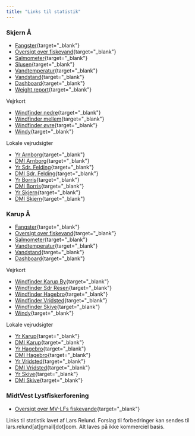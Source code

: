 ```yaml
---
title: "Links til statistik"
---
```


<style>
#header {
    display: none;
}
</style>

### Skjern Å

  * [Fangster](skjern/skjern-catch.html){target="_blank"}
  * [Oversigt over fiskevand](skjern/skjern-kort.html){target="_blank"}
  * [Salmometer](skjern/skjern-salmometer.html){target="_blank"}
  * [Slusen](skjern/skjern-lock-flow.html){target="_blank"}
  * [Vandtemperatur](skjern/skjern-watertemp.html){target="_blank"}
  * [Vandstand](skjern/skjern-waterlevel.html){target="_blank"}
  * [Dashboard](https://relund.shinyapps.io/skjern){target="_blank"}
  * [Weight report](skjern/skjern-weight.html){target="_blank"}
  
Vejrkort

* [Windfinder nedre](https://www.windfinder.com/#13/55.9251/8.4928/sfc){target="_blank"}
* [Windfinder mellem](https://www.windfinder.com/#13/55.9376/8.6507/sfc){target="_blank"}
* [Windfinder øvre](https://www.windfinder.com/#13/55.9652/8.8720/sfc){target="_blank"}
* [Windy](https://www.windy.com/55.959/8.645?55.925,8.545,13){target="_blank"}

Lokale vejrudsigter

* [Yr Arnborg](https://www.yr.no/nb/v%C3%A6rvarsel/daglig-tabell/2-2624623/Danmark/Region%20Midtjylland/Herning/Arnborg){target="_blank"}
* [DMI Arnborg](https://www.dmi.dk/lokation/show/DK/2624622/Arnborg/){target="_blank"}
* [Yr Sdr. Felding](https://www.yr.no/nb/v%C3%A6rvarsel/graf/2-11711557/Danmark/Region%20Midtjylland/Sonder%20Felding){target="_blank"}
* [DMI Sdr. Felding](https://www.dmi.dk/lokation/show/DK/2613064/S%C3%B8nder_Felding/){target="_blank"}
* [Yr Borris](https://www.yr.no/nb/v%C3%A6rvarsel/graf/2-2623640/Danmark/Region%20Midtjylland/Ringk%C3%B8bing-Skjern/Borris){target="_blank"}
* [DMI Borris](https://www.dmi.dk/lokation/show/DK/2623640/Borris/){target="_blank"}
* [Yr Skjern](https://www.yr.no/nb/v%C3%A6rvarsel/graf/2-2613715/Danmark/Region%20Midtjylland/Ringk%C3%B8bing-Skjern/Skjern){target="_blank"}
* [DMI Skjern](https://www.dmi.dk/lokation/show/DK/2613715/Skjern/){target="_blank"}
  
  
  
### Karup Å

  * [Fangster](karup/karup-catch.html){target="_blank"}
  * [Oversigt over fiskevand](karup/karup-kort.html){target="_blank"}
  * [Salmometer](karup/karup-salmometer.html){target="_blank"}
  * [Vandtemperatur](karup/karup-watertemp.html){target="_blank"}
  * [Vandstand](karup/karup-waterlevel.html){target="_blank"}
  * [Dashboard](https://relund.shinyapps.io/karup){target="_blank"}

Vejrkort

* [Windfinder Karup By](https://www.windfinder.com/#13/56.3118/9.0879/sfc){target="_blank"}
* [Windfinder Sdr Resen](https://www.windfinder.com/#13/56.3794/9.0879/sfc){target="_blank"}
* [Windfinder Hagebro](https://www.windfinder.com/#13/56.4069/9.0084/sfc){target="_blank"}
* [Windfinder Vridsted](https://www.windfinder.com/#13/56.4422/9.0065/sfc){target="_blank"}
* [Windfinder Skive](https://www.windfinder.com/#13/56.5060/8.9910/sfc){target="_blank"}
* [Windy](https://www.windy.com/56.408/9.011?56.397,9.011,13){target="_blank"}

Lokale vejrudsigter

* [Yr Karup](https://www.yr.no/nb/v%C3%A6rvarsel/graf/2-2619068/Danmark/Region%20Midtjylland/Viborg/Karup){target="_blank"}
* [DMI Karup](https://www.dmi.dk/lokation/show/DK/2619068/Karup/){target="_blank"}
* [Yr Hagebro](https://www.yr.no/nb/v%C3%A6rvarsel/graf/2-2620960/Danmark/Region%20Midtjylland/Herning/Haderup){target="_blank"}
* [DMI Hagebro](https://www.dmi.dk/lokation/show/DK/2620960/Haderup/){target="_blank"}
* [Yr Vridsted](https://www.yr.no/nb/v%C3%A6rvarsel/graf/2-2609962/Danmark/Region%20Midtjylland/Viborg/Vridsted){target="_blank"}
* [DMI Vridsted](https://www.dmi.dk/lokation/show/DK/2609962/Vridsted/){target="_blank"}
* [Yr Skive](https://www.yr.no/nb/v%C3%A6rvarsel/graf/2-2613731/Danmark/Region%20Midtjylland/Skive/Skive){target="_blank"}
* [DMI Skive](https://www.dmi.dk/lokation/show/DK/2613731/Skive/){target="_blank"}


### MidtVest Lystfiskerforening

  * [Oversigt over MV-LFs fiskevande](mv-lf/mv-lf-kort.html){target="_blank"}

Links til statistik lavet af Lars Relund. Forslag til forbedringer kan sendes til lars.relund[at]gmail[dot]com. Alt laves på ikke kommerciel basis. 








  